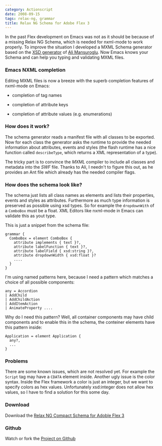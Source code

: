 ```yaml
--- 
category: Actionscript
date: 2008-09-15
tags: relax-ng, grammar
title: Relax NG Schema for Adobe Flex 3
---
```










In the past Flex development on Emacs was not as it should be because
of a missing Relax NG Schema, which is needed for nxml-mode to work
properly. To improve the situation I developed a MXML Schema generator
based on the [XSD generator][1] of [Ali Mansuroglu][2]. Now Emacs
knows your Schema and can help you typing and validating MXML files.


### Emacs NXML completion 

Editing MXML files is now a breeze with the superb completion features
of nxml-mode on Emacs:

* completion of tag names

* completion of attribute keys

* completion of attribute values (e.g. enumerations)


### How does it work?

The schema generator reads a manifest file with all classes to be
exported.  Now for each class the generator asks the runtime to
provide the needed information about attributes, events and
styles (the flash runtime has a nice function called `describeType`,
which returns a XML representation of a type).

The tricky part is to convince the *MXML* compiler to include all
classes and metadata into the *SWF* file. Thanks to Ali, I needn't to
figure this out, as he provides an Ant file which already has the
needed compiler flags.


### How does the schema look like?

The schema just lists all class names as elements and lists their
properties, events and styles as attributes. Furthermore as much type
information is preserved as possible using xsd types. So for example
the `dropdownWith` of a `ComboBox` must be a float. XML Editors like
nxml-mode in Emacs can validate this as yout type.

This is just a snippet from the schema file:

    grammar {
      ComboBox = element ComboBox {
        attribute implements { text }?,
        attribute labelFunction { text }?,
        attribute labelField { xsd:string }?,
        attribute dropdownWidth { xsd:float }?
        ....
      }      
    }

I'm using named patterns here, because I need a pattern which matches
a choice of all possible components:

    any = Accordion
    | AddChild
    | AddChildAction
    | AddItemAction
    | AnimateProperty ....


Why do I need this pattern? Well, all container components may have
child components and to enable this in the schema, the conteiner
elements have this pattern inside:

    Application = element Application {
      any?,
      ...
    }


### Problems

There are some known issues, which are not resolved yet. For example
the `Script` tag may have a `CDATA` element inside. Another ugly issue
is the color syntax. Inside the Flex framework a color is just an
integer, but we want to specify colors as hex values. Unfortunately
xsd:integer does not allow hex values, so I have to find a solution
for this some day.


### Download

Download the [Relax NG Compact Schema for Adoble Flex 3][3]


### Github

Watch or fork the [Project on Github][4]



[1]: http://code.google.com/p/xsd4mxml/
[2]: http://flexiglas.blogspot.com/
[3]: http://www.matthias-georgi.de/download/flex3.rnc
[4]: http://github.com/georgi/mxml-rnc/tree/master
